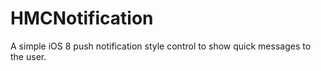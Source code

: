 # HMCNotification
A simple iOS 8 push notification style control to show quick messages to the user.
